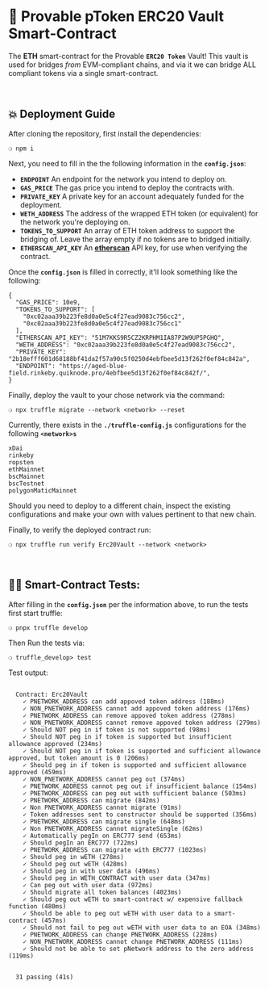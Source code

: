 # :page_with_curl: Provable pToken ERC20 Vault Smart-Contract

The __ETH__ smart-contract for the Provable __`ERC20 Token`__ Vault! This vault is used for bridges _from_ EVM-compliant chains, and via it we can bridge ALL compliant tokens via a single smart-contract.

&nbsp;

## :boom: Deployment Guide

After cloning the repository, first install the dependencies:

```
❍ npm i
```

Next, you need to fill in the the following information in the __`config.json`__:

 - __`ENDPOINT`__ An endpoint for the network you intend to deploy on.
 - __`GAS_PRICE`__ The gas price you intend to deploy the contracts with.
 - __`PRIVATE_KEY`__ A private key for an account adequately funded for the deployment.
 - __`WETH_ADDRESS`__ The address of the wrapped ETH token (or equivalent) for the network you're deploying on.
 - __`TOKENS_TO_SUPPORT`__ An array of ETH token address to support the bridging of. Leave the array empty if no tokens are to bridged initially.
 - __`ETHERSCAN_API_KEY`__ An __[etherscan](etherscan.io)__ API key, for use when verifying the contract.

Once the __`config.json`__ is filled in correctly, it'll look something like the following:

```
{
  "GAS_PRICE": 10e9,
  "TOKENS_TO_SUPPORT": [
    "0xc02aaa39b223fe8d0a0e5c4f27ead9083c756cc2",
    "0xc02aaa39b223fe8d0a0e5c4f27ead9083c756cc1"
  ],
  "ETHERSCAN_API_KEY": "51M7KKS9R5CZ2KRPHM1IA87P2W9UP5PGHQ",
  "WETH_ADDRESS": "0xc02aaa39b223fe8d0a0e5c4f27ead9083c756cc2",
  "PRIVATE_KEY": "2b18efff601d68188bf41da2f57a90c5f0250d4ebfbee5d13f262f0ef84c842a",
  "ENDPOINT": "https://aged-blue-field.rinkeby.quiknode.pro/4ebfbee5d13f262f0ef84c842f/",
}
```

Finally, deploy the vault to your chose network via the command:

```
❍ npx truffle migrate --network <network> --reset
```

Currently, there exists in the __`./truffle-config.js`__ configurations for the following __`<network>s`__

```
xDai
rinkeby
ropsten
ethMainnet
bscMainnet
bscTestnet
polygonMaticMainnet
```

Should you need to deploy to a different chain, inspect the existing configurations and make your own with values pertinent to that new chain.

Finally, to verify the deployed contract run:

```
❍ npx truffle run verify Erc20Vault --network <network>
```

&nbsp;

## :guardsman: Smart-Contract Tests:

After filling in the __`config.json`__ per the information above, to run the tests first start truffle:

```
❍ pnpx truffle develop
```

Then Run the tests via:

```
❍ truffle_develop> test
```

Test output:

```

  Contract: Erc20Vault
    ✓ PNETWORK_ADDRESS can add appoved token address (188ms)
    ✓ NON_PNETWORK_ADDRESS cannot add appoved token address (176ms)
    ✓ PNETWORK_ADDRESS can remove appoved token address (278ms)
    ✓ NON_PNETWORK_ADDRESS cannot remove appoved token address (279ms)
    ✓ Should NOT peg in if token is not supported (98ms)
    ✓ Should NOT peg in if token is supported but insufficient allowance approved (234ms)
    ✓ Should NOT peg in if token is supported and sufficient allowance approved, but token amount is 0 (206ms)
    ✓ Should peg in if token is supported and sufficient allowance approved (459ms)
    ✓ NON_PNETWORK_ADDRESS cannot peg out (374ms)
    ✓ PNETWORK_ADDRESS cannot peg out if insufficient balance (154ms)
    ✓ PNETWORK_ADDRESS can peg out with sufficient balance (503ms)
    ✓ PNETWORK_ADDRESS can migrate (842ms)
    ✓ Non PNETWORK_ADDRESS cannot migrate (91ms)
    ✓ Token addresses sent to constructor should be supported (356ms)
    ✓ PNETWORK_ADDRESS can migrate single (648ms)
    ✓ Non PNETWORK_ADDRESS cannot migrateSingle (62ms)
    ✓ Automatically pegIn on ERC777 send (653ms)
    ✓ Should pegIn an ERC777 (722ms)
    ✓ PNETWORK_ADDRESS can migrate with ERC777 (1023ms)
    ✓ Should peg in wETH (278ms)
    ✓ Should peg out wETH (428ms)
    ✓ Should peg in with user data (496ms)
    ✓ Should peg in WETH_CONTRACT with user data (347ms)
    ✓ Can peg out with user data (972ms)
    ✓ Should migrate all token balances (4023ms)
    ✓ Should peg out wETH to smart-contract w/ expensive fallback function (480ms)
    ✓ Should be able to peg out wETH with user data to a smart-contract (457ms)
    ✓ Should not fail to peg out wETH with user data to an EOA (348ms)
    ✓ PNETWORK_ADDRESS can change PNETWORK_ADDRESS (228ms)
    ✓ NON_PNETWORK_ADDRESS cannot change PNETWORK_ADDRESS (111ms)
    ✓ Should not be able to set pNetwork address to the zero address (119ms)


  31 passing (41s)

```
